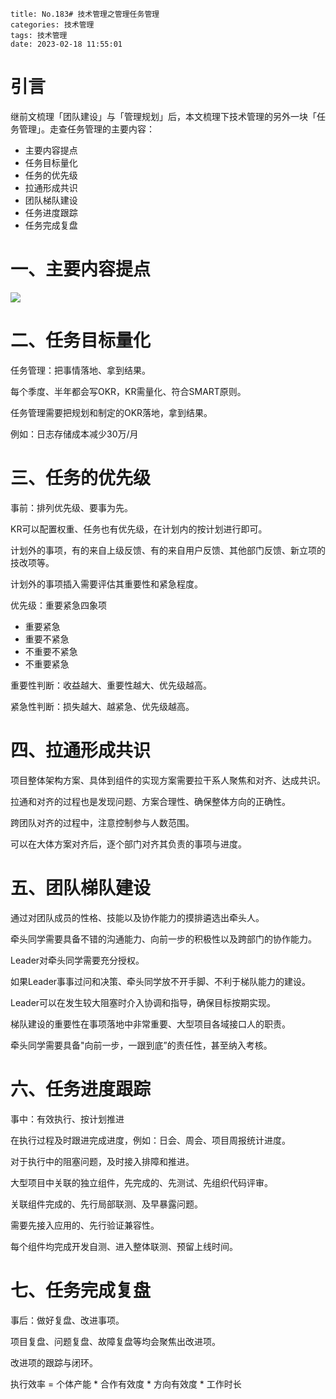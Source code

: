 

```
title: No.183# 技术管理之管理任务管理
categories: 技术管理
tags: 技术管理
date: 2023-02-18 11:55:01
```



# 引言



继前文梳理「团队建设」与「管理规划」后，本文梳理下技术管理的另外一块「任务管理」。走查任务管理的主要内容：

* 主要内容提点
* 任务目标量化
* 任务的优先级
* 拉通形成共识
* 团队梯队建设
* 任务进度跟踪
* 任务完成复盘



# 一、主要内容提点

![](/Users/admin/Downloads/任务管理.png)





# 二、任务目标量化



任务管理：把事情落地、拿到结果。



每个季度、半年都会写OKR，KR需量化、符合SMART原则。



任务管理需要把规划和制定的OKR落地，拿到结果。



例如：日志存储成本减少30万/月



# 三、任务的优先级



事前：排列优先级、要事为先。



KR可以配置权重、任务也有优先级，在计划内的按计划进行即可。



计划外的事项，有的来自上级反馈、有的来自用户反馈、其他部门反馈、新立项的技改项等。



计划外的事项插入需要评估其重要性和紧急程度。



优先级：重要紧急四象项

* 重要紧急
* 重要不紧急
* 不重要不紧急
* 不重要紧急



重要性判断：收益越大、重要性越大、优先级越高。



紧急性判断：损失越大、越紧急、优先级越高。



# 四、拉通形成共识



项目整体架构方案、具体到组件的实现方案需要拉干系人聚焦和对齐、达成共识。



拉通和对齐的过程也是发现问题、方案合理性、确保整体方向的正确性。



跨团队对齐的过程中，注意控制参与人数范围。



可以在大体方案对齐后，逐个部门对齐其负责的事项与进度。





# 五、团队梯队建设



通过对团队成员的性格、技能以及协作能力的摸排遴选出牵头人。



牵头同学需要具备不错的沟通能力、向前一步的积极性以及跨部门的协作能力。



Leader对牵头同学需要充分授权。



如果Leader事事过问和决策、牵头同学放不开手脚、不利于梯队能力的建设。



Leader可以在发生较大阻塞时介入协调和指导，确保目标按期实现。



梯队建设的重要性在事项落地中非常重要、大型项目各域接口人的职责。



牵头同学需要具备"向前一步，一跟到底”的责任性，甚至纳入考核。



# 六、任务进度跟踪



事中：有效执行、按计划推进



在执行过程及时跟进完成进度，例如：日会、周会、项目周报统计进度。



对于执行中的阻塞问题，及时接入排障和推进。



大型项目中关联的独立组件，先完成的、先测试、先组织代码评审。



关联组件完成的、先行局部联测、及早暴露问题。



需要先接入应用的、先行验证兼容性。



每个组件均完成开发自测、进入整体联测、预留上线时间。



# 七、任务完成复盘



事后：做好复盘、改进事项。



项目复盘、问题复盘、故障复盘等均会聚焦出改进项。



改进项的跟踪与闭环。



执行效率 = 个体产能 * 合作有效度 * 方向有效度 * 工作时长































